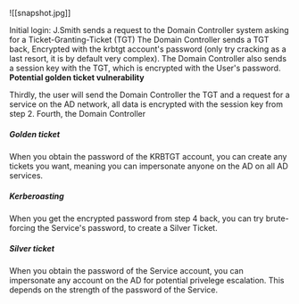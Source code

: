![[snapshot.jpg]]

Initial login: 
J.Smith sends a request to the Domain Controller system asking for a Ticket-Granting-Ticket (TGT)
The Domain Controller sends a TGT back, Encrypted with the krbtgt account's password (only try cracking as a last resort, it is by default very complex).
The Domain Controller also sends a session key with the TGT, which is encrypted with the User's password. **Potential golden ticket vulnerability**

Thirdly, the user will send the Domain Controller the TGT and a request for a service on the AD network, all data is encrypted with the session key from step 2.
Fourth, the Domain Controller

##### Golden ticket
When you obtain the password of the KRBTGT account, you can create any tickets you want, meaning you can impersonate anyone on the AD on all AD services.

##### Kerberoasting
When you get the encrypted password from step 4 back, you can try brute-forcing the Service's password, to create a Silver Ticket.

##### Silver ticket
When you obtain the password of the Service account, you can impersonate any account on the AD for potential privelege escalation.
This depends on the strength of the password of the Service.

